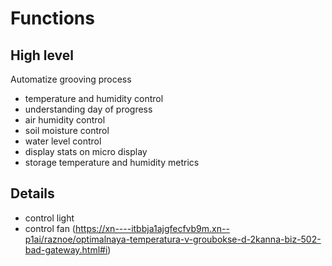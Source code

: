 # Functions

## High level

Automatize grooving process

* temperature and humidity control
* understanding day of progress
* air humidity control
* soil moisture control
* water level control
* display stats on micro display
* storage temperature and humidity metrics

## Details

* control light
* control fan (https://xn----itbbja1ajgfecfvb9m.xn--p1ai/raznoe/optimalnaya-temperatura-v-groubokse-d-2kanna-biz-502-bad-gateway.html#i)